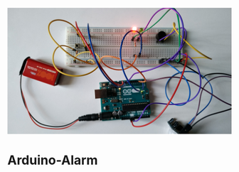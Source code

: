 ![photo](https://github.com/mertfozzy/Arduino-Alarm/blob/main/IMG_20201230_151755.jpg?raw=true)

# Arduino-Alarm

